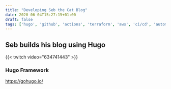 ```yaml
---
title: "Developing Seb the Cat Blog"
date: 2020-06-04T15:27:15+01:00
draft: false
tags: ['hugo', 'github', 'actions', 'terraform', 'aws', 'ci/cd', 'automation', 'devops', 'blog']
---
```


## Seb builds his blog using Hugo

{{< twitch video="634741443" >}}

<!--more-->

### Hugo Framework

https://gohugo.io/